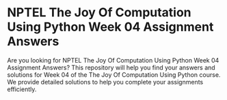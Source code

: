 # NPTEL The Joy Of Computation Using Python Week 04 Assignment Answers

Are you looking for NPTEL The Joy Of Computation Using Python Week 04 Assignment Answers? This repository will help you find your answers and solutions for Week 04 of the The Joy Of Computation Using Python course. We provide detailed solutions to help you complete your assignments efficiently.